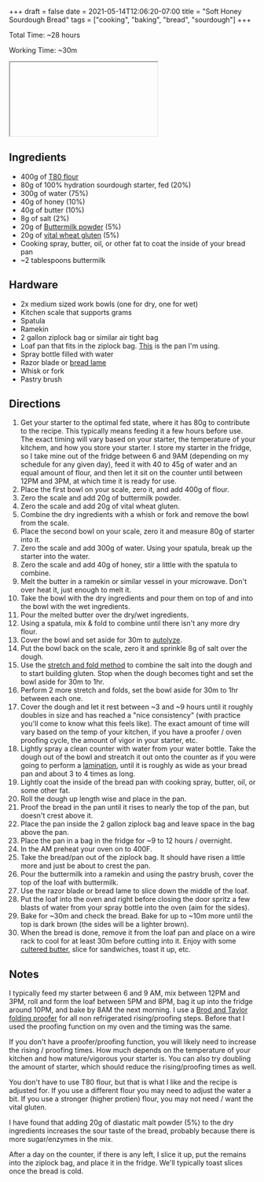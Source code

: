 +++ 
draft = false
date = 2021-05-14T12:06:20-07:00
title = "Soft Honey Sourdough Bread"
tags = ["cooking", "baking", "bread", "sourdough"]
+++

Total Time: ~28 hours

Working Time: ~30m

<iframe>
<blockquote class="instagram-media" data-instgrm-captioned data-instgrm-permalink="https://www.instagram.com/p/CO3dW2pJbi0/?utm_source=ig_embed&amp;utm_campaign=loading" data-instgrm-version="14" style=" background:#FFF; border:0; border-radius:3px; box-shadow:0 0 1px 0 rgba(0,0,0,0.5),0 1px 10px 0 rgba(0,0,0,0.15); margin: 1px; max-width:540px; min-width:326px; padding:0; width:99.375%; width:-webkit-calc(100% - 2px); width:calc(100% - 2px);"><div style="padding:16px;"> <a href="https://www.instagram.com/p/CO3dW2pJbi0/?utm_source=ig_embed&amp;utm_campaign=loading" style=" background:#FFFFFF; line-height:0; padding:0 0; text-align:center; text-decoration:none; width:100%;" target="_blank"> <div style=" display: flex; flex-direction: row; align-items: center;"> <div style="background-color: #F4F4F4; border-radius: 50%; flex-grow: 0; height: 40px; margin-right: 14px; width: 40px;"></div> <div style="display: flex; flex-direction: column; flex-grow: 1; justify-content: center;"> <div style=" background-color: #F4F4F4; border-radius: 4px; flex-grow: 0; height: 14px; margin-bottom: 6px; width: 100px;"></div> <div style=" background-color: #F4F4F4; border-radius: 4px; flex-grow: 0; height: 14px; width: 60px;"></div></div></div><div style="padding: 19% 0;"></div> <div style="display:block; height:50px; margin:0 auto 12px; width:50px;"><svg width="50px" height="50px" viewBox="0 0 60 60" version="1.1" xmlns="https://www.w3.org/2000/svg" xmlns:xlink="https://www.w3.org/1999/xlink"><g stroke="none" stroke-width="1" fill="none" fill-rule="evenodd"><g transform="translate(-511.000000, -20.000000)" fill="#000000"><g><path d="M556.869,30.41 C554.814,30.41 553.148,32.076 553.148,34.131 C553.148,36.186 554.814,37.852 556.869,37.852 C558.924,37.852 560.59,36.186 560.59,34.131 C560.59,32.076 558.924,30.41 556.869,30.41 M541,60.657 C535.114,60.657 530.342,55.887 530.342,50 C530.342,44.114 535.114,39.342 541,39.342 C546.887,39.342 551.658,44.114 551.658,50 C551.658,55.887 546.887,60.657 541,60.657 M541,33.886 C532.1,33.886 524.886,41.1 524.886,50 C524.886,58.899 532.1,66.113 541,66.113 C549.9,66.113 557.115,58.899 557.115,50 C557.115,41.1 549.9,33.886 541,33.886 M565.378,62.101 C565.244,65.022 564.756,66.606 564.346,67.663 C563.803,69.06 563.154,70.057 562.106,71.106 C561.058,72.155 560.06,72.803 558.662,73.347 C557.607,73.757 556.021,74.244 553.102,74.378 C549.944,74.521 548.997,74.552 541,74.552 C533.003,74.552 532.056,74.521 528.898,74.378 C525.979,74.244 524.393,73.757 523.338,73.347 C521.94,72.803 520.942,72.155 519.894,71.106 C518.846,70.057 518.197,69.06 517.654,67.663 C517.244,66.606 516.755,65.022 516.623,62.101 C516.479,58.943 516.448,57.996 516.448,50 C516.448,42.003 516.479,41.056 516.623,37.899 C516.755,34.978 517.244,33.391 517.654,32.338 C518.197,30.938 518.846,29.942 519.894,28.894 C520.942,27.846 521.94,27.196 523.338,26.654 C524.393,26.244 525.979,25.756 528.898,25.623 C532.057,25.479 533.004,25.448 541,25.448 C548.997,25.448 549.943,25.479 553.102,25.623 C556.021,25.756 557.607,26.244 558.662,26.654 C560.06,27.196 561.058,27.846 562.106,28.894 C563.154,29.942 563.803,30.938 564.346,32.338 C564.756,33.391 565.244,34.978 565.378,37.899 C565.522,41.056 565.552,42.003 565.552,50 C565.552,57.996 565.522,58.943 565.378,62.101 M570.82,37.631 C570.674,34.438 570.167,32.258 569.425,30.349 C568.659,28.377 567.633,26.702 565.965,25.035 C564.297,23.368 562.623,22.342 560.652,21.575 C558.743,20.834 556.562,20.326 553.369,20.18 C550.169,20.033 549.148,20 541,20 C532.853,20 531.831,20.033 528.631,20.18 C525.438,20.326 523.257,20.834 521.349,21.575 C519.376,22.342 517.703,23.368 516.035,25.035 C514.368,26.702 513.342,28.377 512.574,30.349 C511.834,32.258 511.326,34.438 511.181,37.631 C511.035,40.831 511,41.851 511,50 C511,58.147 511.035,59.17 511.181,62.369 C511.326,65.562 511.834,67.743 512.574,69.651 C513.342,71.625 514.368,73.296 516.035,74.965 C517.703,76.634 519.376,77.658 521.349,78.425 C523.257,79.167 525.438,79.673 528.631,79.82 C531.831,79.965 532.853,80.001 541,80.001 C549.148,80.001 550.169,79.965 553.369,79.82 C556.562,79.673 558.743,79.167 560.652,78.425 C562.623,77.658 564.297,76.634 565.965,74.965 C567.633,73.296 568.659,71.625 569.425,69.651 C570.167,67.743 570.674,65.562 570.82,62.369 C570.966,59.17 571,58.147 571,50 C571,41.851 570.966,40.831 570.82,37.631"></path></g></g></g></svg></div><div style="padding-top: 8px;"> <div style=" color:#3897f0; font-family:Arial,sans-serif; font-size:14px; font-style:normal; font-weight:550; line-height:18px;">View this post on Instagram</div></div><div style="padding: 12.5% 0;"></div> <div style="display: flex; flex-direction: row; margin-bottom: 14px; align-items: center;"><div> <div style="background-color: #F4F4F4; border-radius: 50%; height: 12.5px; width: 12.5px; transform: translateX(0px) translateY(7px);"></div> <div style="background-color: #F4F4F4; height: 12.5px; transform: rotate(-45deg) translateX(3px) translateY(1px); width: 12.5px; flex-grow: 0; margin-right: 14px; margin-left: 2px;"></div> <div style="background-color: #F4F4F4; border-radius: 50%; height: 12.5px; width: 12.5px; transform: translateX(9px) translateY(-18px);"></div></div><div style="margin-left: 8px;"> <div style=" background-color: #F4F4F4; border-radius: 50%; flex-grow: 0; height: 20px; width: 20px;"></div> <div style=" width: 0; height: 0; border-top: 2px solid transparent; border-left: 6px solid #f4f4f4; border-bottom: 2px solid transparent; transform: translateX(16px) translateY(-4px) rotate(30deg)"></div></div><div style="margin-left: auto;"> <div style=" width: 0px; border-top: 8px solid #F4F4F4; border-right: 8px solid transparent; transform: translateY(16px);"></div> <div style=" background-color: #F4F4F4; flex-grow: 0; height: 12px; width: 16px; transform: translateY(-4px);"></div> <div style=" width: 0; height: 0; border-top: 8px solid #F4F4F4; border-left: 8px solid transparent; transform: translateY(-4px) translateX(8px);"></div></div></div> <div style="display: flex; flex-direction: column; flex-grow: 1; justify-content: center; margin-bottom: 24px;"> <div style=" background-color: #F4F4F4; border-radius: 4px; flex-grow: 0; height: 14px; margin-bottom: 6px; width: 224px;"></div> <div style=" background-color: #F4F4F4; border-radius: 4px; flex-grow: 0; height: 14px; width: 144px;"></div></div></a><p style=" color:#c9c8cd; font-family:Arial,sans-serif; font-size:14px; line-height:17px; margin-bottom:0; margin-top:8px; overflow:hidden; padding:8px 0 7px; text-align:center; text-overflow:ellipsis; white-space:nowrap;"><a href="https://www.instagram.com/p/CO3dW2pJbi0/?utm_source=ig_embed&amp;utm_campaign=loading" style=" color:#c9c8cd; font-family:Arial,sans-serif; font-size:14px; font-style:normal; font-weight:normal; line-height:17px; text-decoration:none;" target="_blank">A post shared by Edward Muller (@freeformz)</a></p></div></blockquote> <script async src="//www.instagram.com/embed.js"></script>
</iframe>

## Ingredients

* 400g of [T80 flour](https://centralmilling.com/product/organic-type-80-wheat-flour/)
* 80g of 100% hydration sourdough starter, fed (20%)
* 300g of water (75%)
* 40g of honey (10%)
* 40g of butter (10%)
* 8g of salt (2%)
* 20g of [Buttermilk powder](https://www.bobsredmill.com/sweet-cream-buttermilk.html) (5%)
* 20g of [vital wheat gluten](https://www.bobsredmill.com/vital-wheat-gluten.html) (5%)
* Cooking spray, butter, oil, or other fat to coat the inside of your bread pan
* ~2 tablespoons buttermilk

## Hardware

* 2x medium sized work bowls (one for dry, one for wet)
* Kitchen scale that supports grams
* Spatula
* Ramekin
* 2 gallon ziplock bag or similar air tight bag
* Loaf pan that fits in the ziplock bag. [This](https://www.amazon.com/gp/product/B00DUF1TUW/ref=ppx_yo_dt_b_search_asin_title?ie=UTF8&psc=1) is the pan I'm using.
* Spray bottle filled with water
* Razor blade or [bread lame](https://breadtopia.com/store/bread-lame/)
* Whisk or fork
* Pastry brush

## Directions

1. Get your starter to the optimal fed state, where it has 80g to contribute to the recipe. This typically means feeding it a few hours before use. The exact timing will vary based on your starter, the temperature of your kitchem, and how you store your starter. I store my starter in the fridge, so I take mine out of the fridge between 6 and 9AM (depending on my schedule for any given day), feed it with 40 to 45g of water and an equal amount of flour, and then let it sit on the counter until between 12PM and 3PM, at which time it is ready for use.
2. Place the first bowl on your scale, zero it, and add 400g of flour.
3. Zero the scale and add 20g of buttermilk powder.
4. Zero the scale and add 20g of vital wheat gluten.
5. Combine the dry ingredients with a whish or fork and remove the bowl from the scale.
6. Place the second bowl on your scale, zero it and measure 80g of starter into it.
7. Zero the scale and add 300g of water. Using your spatula, break up the starter into the water.
8. Zero the scale and add 40g of honey, stir a little with the spatula to combine.
9. Melt the butter in a ramekin or similar vessel in your microwave. Don't over heat it, just enough to melt it.
10. Take the bowl with the dry ingredients and pour them on top of and into the bowl with the wet ingredients.
11. Pour the melted butter over the dry/wet ingredients.
12. Using a spatula, mix & fold to combine until there isn't any more dry flour.
13. Cover the bowl and set aside for 30m to [autolyze](https://bakerpedia.com/processes/autolyse/).
14. Put the bowl back on the scale, zero it and sprinkle 8g of salt over the dough.
15. Use the [stretch and fold method](https://www.theperfectloaf.com/guides/how-to-stretch-and-fold-sourdough/) to combine the salt into the dough and to start building gluten. Stop when the dough becomes tight and set the bowl aside for 30m to 1hr.
16. Perform 2 more stretch and folds, set the bowl aside for 30m to 1hr between each one.
17. Cover the dough and let it rest between ~3 and ~9 hours until it roughly doubles in size and has reached a "nice consistency" (with practice you'll come to know what this feels like). The exact amount of time will vary based on the temp of your kitchen, if you have a proofer / oven proofing cycle, the amount of vigor in your starter, etc.
18. Lightly spray a clean counter with water from your water bottle. Take the dough out of the bowl and streatch it out onto the counter as if you were going to perform a [lamination](https://www.youtube.com/watch?v=7Nztji3srjQ), until it is roughly as wide as your bread pan and about 3 to 4 times as long.
19. Lightly coat the inside of the bread pan with cooking spray, butter, oil, or some other fat.
20. Roll the dough up length wise and place in the pan.
21. Proof the bread in the pan until it rises to nearly the top of the pan, but doesn't crest above it.
22. Place the pan inside the 2 gallon ziplock bag and leave space in the bag above the pan.
23. Place the pan in a bag in the fridge for ~9 to 12 hours / overnight.
24. In the AM preheat your oven on to 400F.
25. Take the bread/pan out of the ziplock bag. It should have risen a little more and just be about to crest the pan.
26. Pour the buttermilk into a ramekin and using the pastry brush, cover the top of the loaf with buttermilk.
27. Use the razor blade or bread lame to slice down the middle of the loaf.
28. Put the loaf into the oven and right before closing the door spritz a few blasts of water from your spray bottle into the oven (aim for the sides).
29. Bake for ~30m and check the bread. Bake for up to ~10m more until the top is dark brown (the sides will be a lighter brown).
30. When the bread is done, remove it from the loaf pan and place on a wire rack to cool for at least 30m before cutting into it. Enjoy with some [cultered butter](https://brodandtaylor.com/blogs/recipes/cultured-butter-recipe/), slice for sandwiches, toast it up, etc.

## Notes

I typically feed my starter between 6 and 9 AM, mix between 12PM and 3PM, roll and form the loaf between 5PM and 8PM, bag it up into the fridge around 10PM, and bake by 8AM the next morning. I use a [Brod and Taylor folding proofer](https://brodandtaylor.com/pages/folding-proofer-slow-cooker) for all non refrigerated rising/proofing steps. Before that I used the proofing function on my oven and the timing was the same.

If you don't have a proofer/proofing function, you will likely need to increase the rising / proofing times. How much depends on the temperature of your kitchen and how mature/vigorous your starter is. You can also try doubling the amount of starter, which should reduce the rising/proofing times as well.

You don't have to use T80 flour, but that is what I like and the recipe is adjusted for. If you use a different flour you may need to adjust the water a bit. If you use a stronger (higher protien) flour, you may not need / want the vital gluten.

I have found that adding 20g of diastatic malt powder (5%) to the dry ingredients increases the sour taste of the bread, probably because there is more sugar/enzymes in the mix.

After a day on the counter, if there is any left, I slice it up, put the remains into the ziplock bag, and place it in the fridge. We'll typically toast slices once the bread is cold.